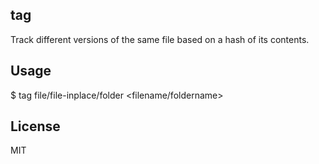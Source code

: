## tag

Track different versions of the same file based on a hash of its contents.

## Usage

$ tag file/file-inplace/folder <filename/foldername>


## License
MIT
